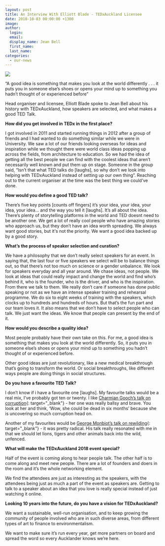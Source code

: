 ```yaml
---
layout: post
title: An Interview With Elliott Blade - TEDxAuckland Licensee
date: 2018-10-03 00:00:00 +1300
image:
author:
  login:
  email:
  display_name: Jean Bell
  first_name:
  last_name:
categories:
  - our-news
---
```


![](/uploads/elliot-blog.jpg)

“A good idea is something that makes you look at the world differently . . . it puts you in someone else’s shoes or opens your mind up to something you hadn’t thought of or experienced before”

Head organiser and licensee, Elliott Blade spoke to Jean Bell about his history with TEDxAuckland, how speakers are selected, and what makes a good TED Talk.

**How did you get involved in TEDx in the first place?**

I got involved in 2011 and started running things in 2012 after a group of friends and I had wanted to do something similar while we were in University. We saw a lot of our friends looking overseas for ideas and inspiration while we thought there were world class ideas popping up across the fields, from architecture to education. So we had the idea of getting all the best people we can find with the coolest ideas that aren’t necessarily well known and put them up on stage. Someone in the group said, “Isn’t that what TED talks do [laughs], so why don’t we look into helping with TEDxAuckland instead of setting up our own thing”. Reaching out to the current organiser at the time was the best thing we could’ve done.

**How would you define a good TED talk?**

There’s five key points [counts off fingers] it’s your idea, your idea, your idea, your idea… and the way you tell it [laughs]. It’s all about the idea. There’s plenty of storytelling platforms in the world and TED doesnt need to be another one. We get a lot of really cool people who have amazing stories who approach us, but they don’t have an idea worth spreading. We always want good stories, but it's not the priority. We want a good idea backed up by a good story.

**What’s the process of speaker selection and curation?**

We have a philosophy that we don’t really select speakers for an event. In saying that, the last four or five speakers we select will be to balance things out, so that there’s not too much on science or a gender unbalance. We look for speakers everyday and all year around. We chase ideas, not people. We look at ideas that could really impact and change the world and find who’s behind it, who is the founder, who is the driver, and who is the inspiration. From there we talk to them. We really don’t care if someone has done public speaking or not as we have an intense speaker training and rehearsal programme. We do six to eight weeks of training with the speakers, which clocks up to hundreds and hundreds of hours. But that’s the fun part and our team loves it. It also means that we don’t have to select people who can talk. We just want the ideas. We know that people can present by the end of it.

**How would you describe a quality idea?**

Most people probably have their own take on this. For me, a good idea is something that makes you look at the world differently. So, it puts you in someone else’s shoes or opens your mind up to something you hadn’t thought of or experienced before.

Other good ideas are just revolutionary, like a new medical breakthrough that’s going to transform the world. Or social breakthroughs, like different ways people are doing things in social structures.

**Do you have a favourite TED Talk?**

I don’t know if i have a favourite one [laughs]. My favourite talks would be a real mix, I’ve probably got ten or twenty. I like [Charmian Gooch’s talk on corruption](https://www.ted.com/talks/charmian_gooch_meet_global_corruption_s_hidden_players?language=en){: target="_blank"} - her one was really ballsy and brave. You look at her and think, ‘Wow, she could be dead in six months’ because she is uncovering so much corruption head on.

Another of my favourites would be [George Monbiot’s talk on rewilding](https://www.ted.com/talks/george_monbiot_for_more_wonder_rewild_the_world?language=en){: target="_blank"} - it was pretty radical. His talk really resonated with me in that we should let lions, tigers and other animals back into the wild, unfenced.

**What will make the TEDxAuckland 2018 event special?**

Half of the event is coming along to hear people talk. The other half is to come along and meet new people. There are a lot of founders and doers in the room and it’s the whole networking element.

We find the attendees are just as interesting as the speakers, with the attendees being just as much a part of the event as speakers are. Getting to talk to a speaker about an idea that you love is really special instead of just watching it online.

**Looking 10 years into the future, do you have a vision for TEDxAuckland?**

We want a sustainable, well-run organisation, and to keep growing the community of people involved who are in such diverse areas, from different types of art to finance to environmentalism.

We want to make sure it’s run every year, get more partners on board and spread the word so every Aucklander knows we’re here.
